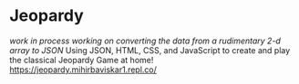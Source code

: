 # Jeopardy
*work in process working on converting the data from a rudimentary 2-d array to JSON*
Using JSON, HTML, CSS, and JavaScript to create and play the classical Jeopardy Game at home!
https://jeopardy.mihirbaviskar1.repl.co/
